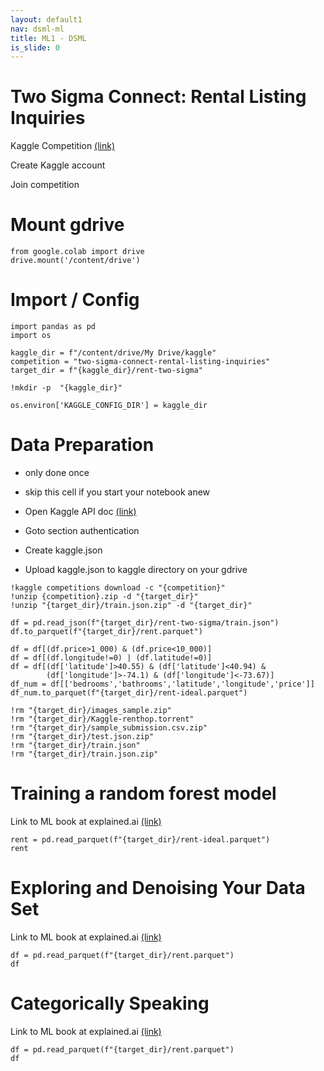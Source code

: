 ```yaml
---
layout: default1
nav: dsml-ml
title: ML1 - DSML
is_slide: 0
---
```


# Two Sigma Connect: Rental Listing Inquiries
Kaggle Competition
[(link)](https://www.kaggle.com/c/two-sigma-connect-rental-listing-inquiries)

Create Kaggle account

Join competition

# Mount gdrive
```
from google.colab import drive
drive.mount('/content/drive')
```

# Import / Config
```
import pandas as pd
import os

kaggle_dir = f"/content/drive/My Drive/kaggle"
competition = "two-sigma-connect-rental-listing-inquiries"
target_dir = f"{kaggle_dir}/rent-two-sigma"

!mkdir -p  "{kaggle_dir}"

os.environ['KAGGLE_CONFIG_DIR'] = kaggle_dir
```

# Data Preparation 
- only done once
- skip this cell if you start your notebook anew

- Open Kaggle API doc [(link)](https://www.kaggle.com/docs/api)
- Goto section authentication
- Create kaggle.json
- Upload kaggle.json to kaggle directory on your gdrive



```
!kaggle competitions download -c "{competition}"
!unzip {competition}.zip -d "{target_dir}"
!unzip "{target_dir}/train.json.zip" -d "{target_dir}"

df = pd.read_json(f"{target_dir}/rent-two-sigma/train.json")
df.to_parquet(f"{target_dir}/rent.parquet")

df = df[(df.price>1_000) & (df.price<10_000)]
df = df[(df.longitude!=0) | (df.latitude!=0)]
df = df[(df['latitude']>40.55) & (df['latitude']<40.94) &
        (df['longitude']>-74.1) & (df['longitude']<-73.67)]
df_num = df[['bedrooms','bathrooms','latitude','longitude','price']]
df_num.to_parquet(f"{target_dir}/rent-ideal.parquet")

!rm "{target_dir}/images_sample.zip"
!rm "{target_dir}/Kaggle-renthop.torrent"
!rm "{target_dir}/sample_submission.csv.zip"
!rm "{target_dir}/test.json.zip"
!rm "{target_dir}/train.json"
!rm "{target_dir}/train.json.zip"
```

# Training a random forest model
Link to ML book at explained.ai [(link)](https://mlbook.explained.ai/first-taste.html#sec:3.2.2)

```
rent = pd.read_parquet(f"{target_dir}/rent-ideal.parquet")
rent
```

# Exploring and Denoising Your Data Set
Link to ML book at explained.ai [(link)](https://mlbook.explained.ai/prep.html)
```
df = pd.read_parquet(f"{target_dir}/rent.parquet")
df
```

# Categorically Speaking
Link to ML book at explained.ai [(link)](https://mlbook.explained.ai/catvars.html)
```
df = pd.read_parquet(f"{target_dir}/rent.parquet")
df
```
